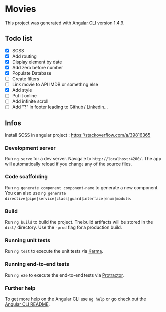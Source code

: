 # Movies

This project was generated with [Angular CLI](https://github.com/angular/angular-cli) version 1.4.9.

## Todo list
- [x] SCSS
- [x] Add routing
- [x] Display element by date
- [x] Add zero before number
- [x] Populate Database
- [ ] Create filters
- [ ] Link movie to API IMDB or something else
- [x] Add style
- [ ] Put it online
- [ ] Add infinite scroll
- [ ] Add "?" in footer leading to Github / Linkedin...

## Infos
Install SCSS in angular project : https://stackoverflow.com/a/39816365

### Development server

Run `ng serve` for a dev server. Navigate to `http://localhost:4200/`. The app will automatically reload if you change any of the source files.

### Code scaffolding

Run `ng generate component component-name` to generate a new component. You can also use `ng generate directive|pipe|service|class|guard|interface|enum|module`.

### Build

Run `ng build` to build the project. The build artifacts will be stored in the `dist/` directory. Use the `-prod` flag for a production build.

### Running unit tests

Run `ng test` to execute the unit tests via [Karma](https://karma-runner.github.io).

### Running end-to-end tests

Run `ng e2e` to execute the end-to-end tests via [Protractor](http://www.protractortest.org/).

### Further help

To get more help on the Angular CLI use `ng help` or go check out the [Angular CLI README](https://github.com/angular/angular-cli/blob/master/README.md).
